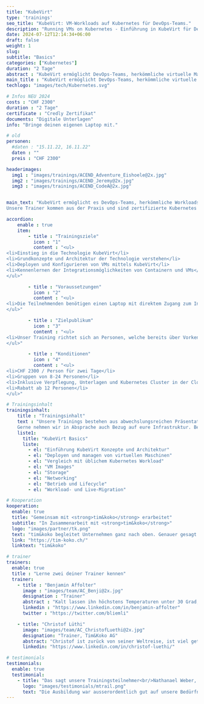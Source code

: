 ```yaml
---
title: "KubeVirt"
type: 'trainings'
seo_title: "KubeVirt: VM-Workloads auf Kubernetes für DevOps-Teams."
description: "Running VMs on Kubernetes - Einführung in KubeVirt für DevOps Engineers"
date: 2024-07-12T12:14:34+06:00
draft: false
weight: 1
slug:
subtitle: "Basics"
categories: ["Kubernetes"]
duration: "2 Tage"
abstract : "KubeVirt ermöglicht DevOps-Teams, herkömmliche virtuelle Maschinen und nicht containerisierbare Workloads auf Kubernetes zu betreiben."
main_title : "KubeVirt ermöglicht DevOps-Teams, herkömmliche virtuelle Maschinen und nicht containerisierbare Workloads auf Kubernetes zu betreiben."
techlogo: "images/tech/Kubernetes.svg"

# Infos NEU 2024
costs : "CHF 2300"
duration : "2 Tage"
certificate : "Credly Zertifikat"
documents: "Digitale Unterlagen"
info: "Bringe deinen eigenen Laptop mit."

# old
personen:
  #daten : "15.11.22, 16.11.22"
  daten : ""
  preis : "CHF 2300"

headerimages:
  img1 : "images/trainings/ACEND_Adventure_Eishoele@2x.jpg"
  img2 : "images/trainings/ACEND_Jeremy@2x.jpg"
  img3 : "images/trainings/ACEND_CodeA@2x.jpg"


main_text: "KubeVirt ermöglicht es DevOps-Teams, herkömmliche Workloads von virtuellen Maschinen oder solche, die nicht leicht in Container umgewandelt werden können, auf Kubernetes zu betreiben. Dadurch können wir die Arbeitsweise für Container und virtuelle Maschinen vereinheitlichen und standardisierte Prozesse wie GitOps nutzen.\n\n
Unsere Trainer kommen aus der Praxis und sind zertifizierte Kubernetes Administratoren."

accordion:
    enable : true
    item:
        - title : "Trainingsziele"
          icon : "1"
          content : "<ul>
<li>Einstieg in die Technologie KubeVirt</li>
<li>Grundkonzepte und Architektur der Technologie verstehen</li>
<li>Deployen und Konfigurieren von VMs mittels KubeVirt</li>
<li>Kennenlernen der Integrationsmöglichkeiten von Containern und VMs</li>
</ul>"

        - title : "Voraussetzungen"
          icon : "2"
          content : "<ul>
<li>Die Teilnehmenden benötigen einen Laptop mit direktem Zugang zum Internet</li>
</ul>"

        - title : "Zielpublikum"
          icon : "3"
          content : "<ul>
<li>Unser Training richtet sich an Personen, welche bereits über Vorkenntnisse im Bereich von Container und Container Plattformen verfügen und die Grundkonzepte von virtuellen Maschinen kennen.</li>
</ul>"

        - title : "Konditionen"
          icon : "4"
          content : "<ul>
<li>CHF 2300 / Person für zwei Tage</li>
<li>Gruppen von 8-24 Personen</li>
<li>Inklusive Verpflegung, Unterlagen und Kubernetes Cluster in der Cloud</li>
<li>Rabatt ab 12 Personen</li>
</ul>"

# Trainingsinhalt
trainingsinhalt:
    title : "Trainingsinhalt"
    text : "Unsere Trainings bestehen aus abwechslungsreichen Präsentationen und hands-on Labs, um deren Inhalt auf spannende Art und Weise zu übermitteln.
    Gerne nehmen wir in Absprache auch Bezug auf eure Infrastruktur. Bei Bedarf für weitere Inhalte können wir auf euren Wunsch hin Anpassungen vornehmen."
    liste1:
      title: "KubeVirt Basics"
      liste:
        - el: "Einführung KubeVirt Konzepte und Architektur"
        - el: "Deployen und managen von virtuellen Maschinen"
        - el: "Vergleich mit üblichem Kubernetes Workload"
        - el: "VM Images"
        - el: "Storage"
        - el: "Networking"
        - el: "Betrieb und Lifecycle"
        - el: "Workload- und Live-Migration"

# Kooperation
kooperation:
  enable: true
  title: "Gemeinsam mit <strong>tim&koko</strong> erarbeitet"
  subtitle: "In Zusammenarbeit mit <strong>tim&koko</strong>"
  logo: "images/partner/tk.png"
  text: "tim&koko begleitet Unternehmen ganz nach oben. Genauer gesagt: In die Cloud. Mit einer Beratung auf Augenhöhe und technologischen Lösungen, die ungenutztes Potenzial erschliessbar machen."
  link: "https://tim-koko.ch/"
  linktext: "tim&koko"

# trainer
trainers:
  enable: true
  title : "Lerne zwei deiner Trainer kennen"
  trainer:
    - title : "Benjamin Affolter"
      image : "images/team/AC_Benji@2x.jpg"
      designation : "Trainer"
      abstract : "Kalt lassen ihn höchstens Temperaturen unter 30 Grad, nicht aber neue Technologien oder die Bedürfnisse von Trainings-Teilnehmenden."
      linkedin : "https://www.linkedin.com/in/benjamin-affolter"
      twitter : "https://twitter.com/bliemli"

    - title: "Christof Lüthi"
      image: "images/team/AC_ChristofLuethi@2x.jpg"
      designation: "Trainer, Tim&Koko AG"
      abstract: "Christof ist zurück von seiner Weltreise, ist viel getaucht und hat unterschiedliche Kulturen kennengelernt. Mit frischem Geist und Neugier ist er nun auf Entdeckungsreise in der Cloud Native Welt."
      linkedin: "https://www.linkedin.com/in/christof-luethi/"

# testimonials
testimonials:
  enable: true
  testimonial:
    - title: "Das sagt unsere Trainingsteilnehmer<br/>Nathanael Weber, Bern"
      logo: "images/testimonials/mtrail.png"
      text: "Die Ausbildung war ausserordentlich gut auf unsere Bedürfnisse zugeschnitten. Die praktischen Übungen waren gerade genug schwierig, dass sich noch weitere Fragen zu Helm ergeben haben und vom Referent kompetent beantwortet wurden. Herzlichen Dank acend für diese Erfahrung!"
---
```


